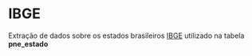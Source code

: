 # IBGE 

Extração de dados sobre os estados brasileiros [IBGE](https://cidades.ibge.gov.br/) utilizado na tabela **pne_estado**
